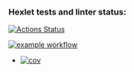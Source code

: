 ### Hexlet tests and linter status:
[![Actions Status](https://github.com/buldogic/frontend-project-46/workflows/hexlet-check/badge.svg)](https://github.com/buldogic/frontend-project-46/actions)


[![example workflow](https://github.com/buldogic/frontend-project-46/workflows/actions-check/badge.svg)](https://github.com/buldogic/frontend-project-46/actions/workflows/actions-check.yml)

<!-- README.md -->
+ [![cov](https://github.com/buldogic/frontend-project-46/workflows/badges/coverage.svg)](https://github.com/buldogic/frontend-project-46/actions/workflows/test.yml)